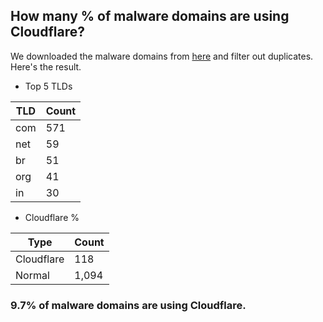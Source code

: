 ## How many % of malware domains are using Cloudflare?


We downloaded the malware domains from [here](https://urlhaus.abuse.ch) and filter out duplicates.
Here's the result.


[//]: # (start replacement)


- Top 5 TLDs

| TLD | Count |
| --- | --- |
| com | 571 |
| net | 59 |
| br | 51 |
| org | 41 |
| in | 30 |


- Cloudflare %

| Type | Count |
| --- | --- |
| Cloudflare | 118 |
| Normal | 1,094 |


### 9.7% of malware domains are using Cloudflare.